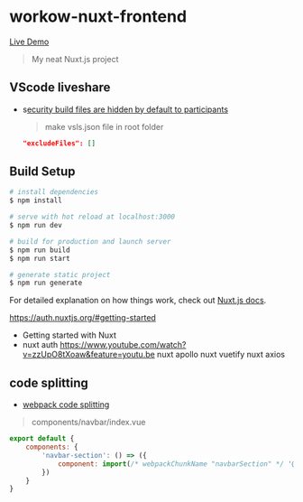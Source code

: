 # workow-nuxt-frontend

[Live Demo](https://workow-nuxt-frontend.herokuapp.com/)

> My neat Nuxt.js project

## VScode liveshare

- s[ecurity build files are hidden by default to participants](https://docs.microsoft.com/en-us/visualstudio/liveshare/reference/security)
  > make vsls.json file in root folder

  ``` JSON
  "excludeFiles": []
  ```

## Build Setup

```bash
# install dependencies
$ npm install

# serve with hot reload at localhost:3000
$ npm run dev

# build for production and launch server
$ npm run build
$ npm run start

# generate static project
$ npm run generate
```

For detailed explanation on how things work, check out [Nuxt.js docs](https://nuxtjs.org).

https://auth.nuxtjs.org/#getting-started

- Getting started with Nuxt
- nuxt auth https://www.youtube.com/watch?v=zzUpO8tXoaw&feature=youtu.be
nuxt apollo
nuxt vuetify
nuxt axios

## code splitting

- [webpack code splitting](https://webpack.js.org/guides/code-splitting/)

 > components/navbar/index.vue

``` Javascript
export default {
    components: {
        'navbar-section': () => ({
            component: import(/* webpackChunkName "navbarSection" */ '@/components/navbar')
        })
    }
}
```
